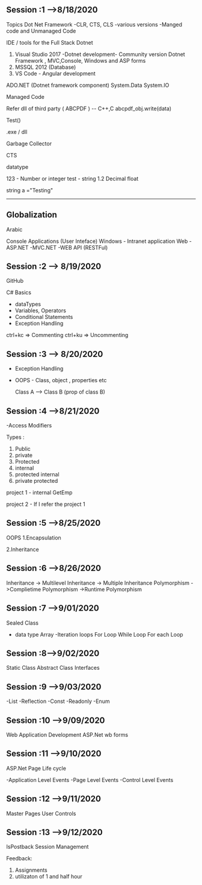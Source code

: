 Session :1 -->8/18/2020
-----------------



Topics 
Dot Net Framework 
	-CLR, CTS, CLS
	-various versions
	-Manged code and Unmanaged Code

IDE / tools for the Full Stack Dotnet


1. Visual Studio 2017 -Dotnet development- Community version
	Dotnet Framework , MVC,Console, Windows and ASP forms
2. MSSQL 2012 (Database)
3. VS Code - Angular development


ADO.NET (Dotnet framework component)
System.Data
System.IO

Managed Code 


Refer dll of third party ( ABCPDF ) -- C++,C
 abcpdf_obj.write(data)
 
 Test()
 
 
 .exe / dll
 
 Garbage Collector
 
  
 CTS
 
 datatype 
 
 123 - Number or integer
 test - string 
 1.2 Decimal float
 
 string a ="Testing"
 
 
 -------------------
 
 Globalization 
 ----
 Arabic 
 
 Console Applications (User Inteface) 
 Windows - Intranet application 
 Web 
 -ASP.NET
 -MVC.NET
 -WEB API (RESTFul)
 
 
 
Session :2 --> 8/19/2020
 -----------
 
 GitHub 
 
 C# Basics
 - dataTypes
 - Variables, Operators
 - Conditional Statements
 - Exception Handling
 
 ctrl+kc => Commenting
 ctrl+ku => Uncommenting
 
 
 
Session :3 --> 8/20/2020
 ------------
 
 - Exception Handling
 
 - OOPS -
	Class, object , properties etc
	
	
	
	Class A --> Class B (prop of class B)
	
	
 
 Session :4 -->8/21/2020
 ----------
-Access Modifiers

Types :

1. Public 
2. private 
3. Protected
4. internal
5. protected internal 
6. private protected
 
 
 project 1 - internal GetEmp 
 
 project 2  - If I refer the project 1 


Session :5 -->8/25/2020
---------
OOPS
1.Encapsulation
	
2.Inheritance

Session :6 -->8/26/2020
--------
Inheritance 
	-> Multilevel Inheritance
	-> Multiple Inheritance
Polymorphism
	->Complietime Polymorphism
	->Runtime Polymorphism

Session :7 -->9/01/2020
---------
Sealed Class

- data type 
	Array
-Iteration loops 
	For Loop
	While Loop
	For each Loop

Session :8-->9/02/2020
----------
Static Class
Abstract Class
Interfaces

Session :9 -->9/03/2020
-----------
-List
-Reflection
-Const
-Readonly
-Enum

Session :10 -->9/09/2020
-----------
Web Application Development
ASP.Net wb forms 

Session :11 -->9/10/2020
-----

ASP.Net Page Life cycle

-Application Level Events 
-Page Level Events
-Control Level Events

Session :12 -->9/11/2020
----------------------
Master Pages
User Controls

Session :13 -->9/12/2020
------------------------
IsPostback
Session Management



Feedback:
1. Assignments
2. utilizaton of 1 and half hour 



 
 
 
 
 
 
 
 
 
 
 
 
 
 
 
 
 
 
 
 
 
 
 
 
 
 
 
 
 
 
 
 
 
 
 
 
 
 
 
 
 
 
 
 
 
 
 
 
 

